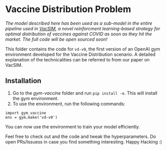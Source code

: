 # Vaccine Distribution Problem 
*The model described here has been used as a sub-model in the entire pipeline used in [VacSIM](https://arxiv.org/abs/2009.06602), a novel reinforcment learning-based
strategy for optimal distribution of vaccines against COVID as soon as they hit the market. The full code will be open sourced soon!*

This folder contains the code for `vd-v0`, the first version of an OpenAI gym environment developed for the Vaccine Distribution scenario. A detailed explanation of the technicalities
can be referred to from our paper on VacSIM.

## Installation 
1. Go to the *gym-vaccine* folder and run ```pip install -e```. This will install the gym environment. 
2. To use the environment, run the following commands:
```import gym
import gym_vaccine
env = gym.make('vd-v0')
```

You can now use the environment to train your model efficiently. 

Feel free to check out and the code and tweak the hyperparameters. Do open PRs/Issuess in case you find something interesting. Happy Hacking :) 

